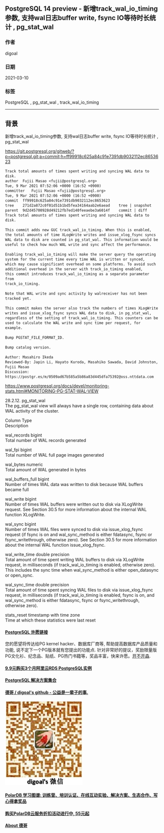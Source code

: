## PostgreSQL 14 preview - 新增track_wal_io_timing参数, 支持wal日志buffer write, fsync IO等待时长统计 , pg_stat_wal  
        
### 作者        
digoal        
        
### 日期        
2021-03-10         
        
### 标签        
PostgreSQL , pg_stat_wal , track_wal_io_timing   
        
----        
        
## 背景     
新增track_wal_io_timing参数, 支持wal日志buffer write, fsync IO等待时长统计 , pg_stat_wal  
  
  
https://git.postgresql.org/gitweb/?p=postgresql.git;a=commit;h=ff99918c625a84c91e7391db9032112ec8653623  
  
```  
Track total amounts of times spent writing and syncing WAL data to disk.  
author	Fujii Masao <fujii@postgresql.org>	  
Tue, 9 Mar 2021 07:52:06 +0000 (16:52 +0900)  
committer	Fujii Masao <fujii@postgresql.org>	  
Tue, 9 Mar 2021 07:52:06 +0000 (16:52 +0900)  
commit	ff99918c625a84c91e7391db9032112ec8653623  
tree	271d2a872c0f01d51b1bd5fea34164aab2e6aead	tree | snapshot  
parent	9d2d45700928d49212fb7ed140feeaebe3a6014f	commit | diff  
Track total amounts of times spent writing and syncing WAL data to disk.  
  
This commit adds new GUC track_wal_io_timing. When this is enabled,  
the total amounts of time XLogWrite writes and issue_xlog_fsync syncs  
WAL data to disk are counted in pg_stat_wal. This information would be  
useful to check how much WAL write and sync affect the performance.  
  
Enabling track_wal_io_timing will make the server query the operating  
system for the current time every time WAL is written or synced,  
which may cause significant overhead on some platforms. To avoid such  
additional overhead in the server with track_io_timing enabled,  
this commit introduces track_wal_io_timing as a separate parameter from  
track_io_timing.  
  
Note that WAL write and sync activity by walreceiver has not been tracked yet.  
  
This commit makes the server also track the numbers of times XLogWrite  
writes and issue_xlog_fsync syncs WAL data to disk, in pg_stat_wal,  
regardless of the setting of track_wal_io_timing. This counters can be  
used to calculate the WAL write and sync time per request, for example.  
  
Bump PGSTAT_FILE_FORMAT_ID.  
  
Bump catalog version.  
  
Author: Masahiro Ikeda  
Reviewed-By: Japin Li, Hayato Kuroda, Masahiko Sawada, David Johnston, Fujii Masao  
Discussion: https://postgr.es/m/0509ad67b585a5b86a83d445dfa75392@oss.nttdata.com  
```  
  
https://www.postgresql.org/docs/devel/monitoring-stats.html#MONITORING-PG-STAT-WAL-VIEW  
  
28.2.12. pg_stat_wal  
The pg_stat_wal view will always have a single row, containing data about WAL activity of the cluster.  
  
Column Type  
Description  
  
wal_records bigint  
Total number of WAL records generated  
  
wal_fpi bigint  
Total number of WAL full page images generated  
  
wal_bytes numeric  
Total amount of WAL generated in bytes  
  
wal_buffers_full bigint  
Number of times WAL data was written to disk because WAL buffers became full  
  
wal_write bigint  
Number of times WAL buffers were written out to disk via XLogWrite request. See Section 30.5 for more information about the internal WAL function XLogWrite.  
  
wal_sync bigint  
Number of times WAL files were synced to disk via issue_xlog_fsync request (if fsync is on and wal_sync_method is either fdatasync, fsync or fsync_writethrough, otherwise zero). See Section 30.5 for more information about the internal WAL function issue_xlog_fsync.  
  
wal_write_time double precision  
Total amount of time spent writing WAL buffers to disk via XLogWrite request, in milliseconds (if track_wal_io_timing is enabled, otherwise zero). This includes the sync time when wal_sync_method is either open_datasync or open_sync.  
  
wal_sync_time double precision  
Total amount of time spent syncing WAL files to disk via issue_xlog_fsync request, in milliseconds (if track_wal_io_timing is enabled, fsync is on, and wal_sync_method is either fdatasync, fsync or fsync_writethrough, otherwise zero).  
  
stats_reset timestamp with time zone  
Time at which these statistics were last reset  
  
  
#### [PostgreSQL 许愿链接](https://github.com/digoal/blog/issues/76 "269ac3d1c492e938c0191101c7238216")
您的愿望将传达给PG kernel hacker、数据库厂商等, 帮助提高数据库产品质量和功能, 说不定下一个PG版本就有您提出的功能点. 针对非常好的提议，奖励限量版PG文化衫、纪念品、贴纸、PG热门书籍等，奖品丰富，快来许愿。[开不开森](https://github.com/digoal/blog/issues/76 "269ac3d1c492e938c0191101c7238216").  
  
  
#### [9.9元购买3个月阿里云RDS PostgreSQL实例](https://www.aliyun.com/database/postgresqlactivity "57258f76c37864c6e6d23383d05714ea")
  
  
#### [PostgreSQL 解决方案集合](https://yq.aliyun.com/topic/118 "40cff096e9ed7122c512b35d8561d9c8")
  
  
#### [德哥 / digoal's github - 公益是一辈子的事.](https://github.com/digoal/blog/blob/master/README.md "22709685feb7cab07d30f30387f0a9ae")
  
  
![digoal's wechat](../pic/digoal_weixin.jpg "f7ad92eeba24523fd47a6e1a0e691b59")
  
  
#### [PolarDB 学习图谱: 训练营、培训认证、在线互动实验、解决方案、生态合作、写心得拿奖品](https://www.aliyun.com/database/openpolardb/activity "8642f60e04ed0c814bf9cb9677976bd4")
  
  
#### [购买PolarDB云服务折扣活动进行中, 55元起](https://www.aliyun.com/activity/new/polardb-yunparter?userCode=bsb3t4al "e0495c413bedacabb75ff1e880be465a")
  
  
#### [About 德哥](https://github.com/digoal/blog/blob/master/me/readme.md "a37735981e7704886ffd590565582dd0")
  
